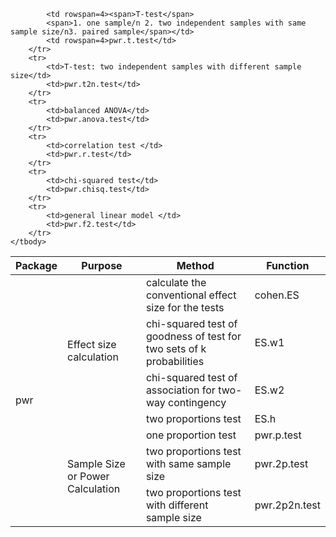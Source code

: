 <table>
    <thead>
        <tr>
            <th>Package</th>
            <th>Purpose</th>
            <th>Method</th>
            <th>Function</th>
        </tr>
    </thead>
    <tbody>
        <tr>
            <td rowspan=16>pwr</td>
            <td rowspan=4>Effect size calculation</td>
            <td>calculate the conventional effect size for the tests</td>
            <td>cohen.ES</td>
        </tr>
        <tr>
            <td>chi-squared test of goodness of test for two sets of k probabilities</td>
            <td>ES.w1</td>
        </tr>
        <tr>
            <td>chi-squared test of association for two-way contingency</td>
            <td>ES.w2</td>
        </tr>
        <tr>
            <td>two proportions test</td>
            <td>ES.h</td>
        </tr>
        <tr>
            <td rowspan=12>Sample Size or Power Calculation</td>
            <td>one proportion test</td>
            <td>pwr.p.test</td>
        </tr>
        <tr>
            <td>two proportions test with same sample size</td>
            <td>pwr.2p.test</td>
        </tr>
        <tr>
            <td>two proportions test with different sample size</td>
            <td>pwr.2p2n.test</td>
        </tr>
        <tr>
            
            <td rowspan=4><span>T-test</span>
            <span>1. one sample/n 2. two independent samples with same sample size/n3. paired sample</span></td>
            <td rowspan=4>pwr.t.test</td>
        </tr>
        <tr>
            <td>T-test: two independent samples with different sample size</td>
            <td>pwr.t2n.test</td>
        </tr>
        <tr>
            <td>balanced ANOVA</td>
            <td>pwr.anova.test</td>
        </tr>
        <tr>
            <td>correlation test </td>
            <td>pwr.r.test</td>
        </tr>
        <tr>
            <td>chi-squared test</td>
            <td>pwr.chisq.test</td>
        </tr>
        <tr>
            <td>general linear model </td>
            <td>pwr.f2.test</td>
        </tr>
    </tbody>
</table>
